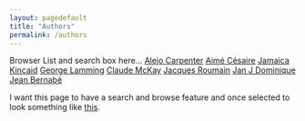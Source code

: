```yaml
---
layout: pagedefault
title: "Authors"
permalink: /authors
---
```


Browser List and search box here...
[Alejo Carpenter](/carpenter)
[Aimé Césaire](/cesaire)
[Jamaica Kincaid](/kincaid)
[George Lamming](/lamming)
[Claude McKay](/mcKay)
[Jacques Roumain](/roumain)
[Jan J Dominique](/dominique)
[Jean Bernabé](/bernabé)


I want this page to have a search and browse feature and once selected to look something like [this](http://mapping-marronage.rll.lsa.umich.edu/flight).
